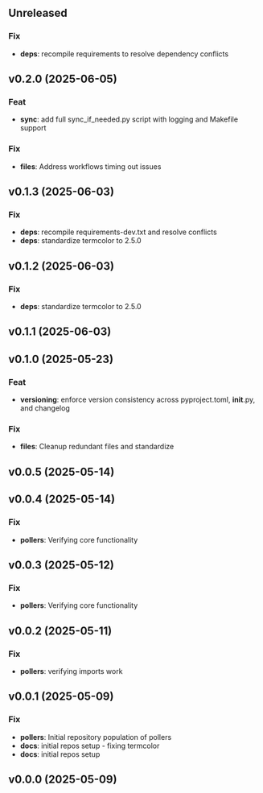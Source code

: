 ## Unreleased

### Fix

- **deps**: recompile requirements to resolve dependency conflicts

## v0.2.0 (2025-06-05)

### Feat

- **sync**: add full sync_if_needed.py script with logging and Makefile support

### Fix

- **files**: Address workflows timing out issues

## v0.1.3 (2025-06-03)

### Fix

- **deps**: recompile requirements-dev.txt and resolve conflicts
- **deps**: standardize termcolor to 2.5.0

## v0.1.2 (2025-06-03)

### Fix

- **deps**: standardize termcolor to 2.5.0

## v0.1.1 (2025-06-03)

## v0.1.0 (2025-05-23)

### Feat

- **versioning**: enforce version consistency across pyproject.toml, __init__.py, and changelog

### Fix

- **files**: Cleanup redundant files and standardize

## v0.0.5 (2025-05-14)

## v0.0.4 (2025-05-14)

### Fix

- **pollers**: Verifying core functionality

## v0.0.3 (2025-05-12)

### Fix

- **pollers**: Verifying core functionality

## v0.0.2 (2025-05-11)

### Fix

- **pollers**: verifying imports work

## v0.0.1 (2025-05-09)

### Fix

- **pollers**: Initial repository population of pollers
- **docs**: initial repos setup - fixing termcolor
- **docs**: initial repos setup

## v0.0.0 (2025-05-09)
